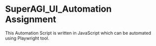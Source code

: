 # SuperAGI_UI_Automation Assignment
This Automation Script is written in JavaScript which can be automated using Playwright tool.
